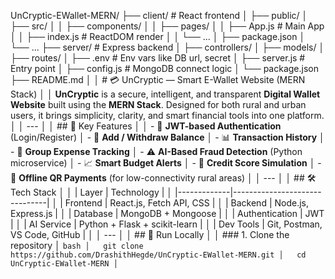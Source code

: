 UnCryptic-EWallet-MERN/
├── client/                # React frontend
│   ├── public/
│   ├── src/
│   │   ├── components/
│   │   ├── pages/
│   │   ├── App.js         # Main App
│   │   ├── index.js       # ReactDOM render
│   │   └── ...
│   ├── package.json
│   └── ...
├── server/                # Express backend
│   ├── controllers/
│   ├── models/
│   ├── routes/
│   ├── .env               # Env vars like DB url, secret
│   ├── server.js          # Entry point
│   ├── config.js          # MongoDB connect logic
│   └── package.json
├── README.md
│
│   # 💳 UnCryptic — Smart E-Wallet Website (MERN Stack)
│
│   **UnCryptic** is a secure, intelligent, and transparent **Digital Wallet Website** built using the **MERN Stack**. Designed for both rural and urban users, it brings simplicity, clarity, and smart financial tools into one platform.
│
│   ---
│
│   ## 🌟 Key Features
│
│   - 🔐 **JWT-based Authentication** (Login/Register)
│   - 💸 **Add / Withdraw Balance**
│   - 📊 **Transaction History**
│   - 👥 **Group Expense Tracking**
│   - ⚠️ **AI-Based Fraud Detection** (Python microservice)
│   - 📈 **Smart Budget Alerts**
│   - 🧠 **Credit Score Simulation**
│   - 📶 **Offline QR Payments** (for low-connectivity rural areas)
│
│   ---
│
│   ## 🛠 Tech Stack
│
│   | Layer       | Technology                    |
│   |-------------|-------------------------------|
│   | Frontend    | React.js, Fetch API, CSS      |
│   | Backend     | Node.js, Express.js           |
│   | Database    | MongoDB + Mongoose            |
│   | Authentication | JWT                        |
│   | AI Service  | Python + Flask + scikit-learn |
│   | Dev Tools   | Git, Postman, VS Code, GitHub |
│
│   ---
│
│   ## 🚀 Run Locally
│
│   ### 1. Clone the repository
│   ```bash
│   git clone https://github.com/DrashithHegde/UnCryptic-EWallet-MERN.git
│   cd UnCryptic-EWallet-MERN
│   ```
